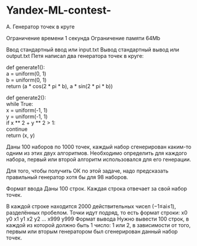# Yandex-ML-contest-

A. Генератор точек в круге

Ограничение времени 	1 секунда
Ограничение памяти 	64Mb

Ввод 	стандартный ввод или input.txt
Вывод 	стандартный вывод или output.txt
Петя написал два генератора точек в круге:

def generate1():  
    a = uniform(0, 1)  
    b = uniform(0, 1)  
    return (a * cos(2 * pi * b), a * sin(2 * pi * b))

def generate2():  
    while True:  
        x = uniform(-1, 1)  
        y = uniform(-1, 1)  
        if x ** 2 + y ** 2 > 1:  
            continue  
        return (x, y)

Даны 100 наборов по 1000 точек, каждый набор сгенерирован каким-то одним из этих двух алгоритмов. Необходимо определить для каждого набора, первый или второй алгоритм использовался для его генерации.

Для того, чтобы получить ОК по этой задаче, надо предсказать правильный генератор хотя бы для 98 наборов.

Формат ввода
Даны 100 строк. Каждая строка отвечает за свой набор точек.

В каждой строке находится 2000 действительных чисел (−1≤ai≤1), разделённых пробелом. Точки идут подряд, то есть формат строки: x0  y0  x1  y1  x2  y2  …  x999  y999
Формат вывода
Нужно вывести 100 строк, в каждой из которой должно быть 1 число: 1 или 2, в зависимости от того, первым или вторым генератором был сгенерирован данный набор точек.
